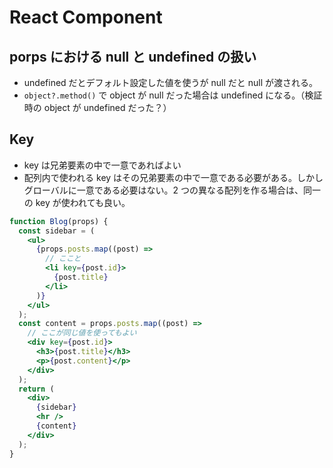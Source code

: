 # React Component

## porps における null と undefined の扱い

- undefined だとデフォルト設定した値を使うが null だと null が渡される。
- `object?.method()` で object が null だった場合は undefined になる。（検証時の object が undefined だった？）

## Key

- key は兄弟要素の中で一意であればよい
- 配列内で使われる key はその兄弟要素の中で一意である必要がある。しかしグローバルに一意である必要はない。2 つの異なる配列を作る場合は、同一の key が使われても良い。

```jsx
function Blog(props) {
  const sidebar = (
    <ul>
      {props.posts.map((post) =>
        // ここと
        <li key={post.id}>
          {post.title}
        </li>
      )}
    </ul>
  );
  const content = props.posts.map((post) =>
    // ここが同じ値を使ってもよい
    <div key={post.id}>
      <h3>{post.title}</h3>
      <p>{post.content}</p>
    </div>
  );
  return (
    <div>
      {sidebar}
      <hr />
      {content}
    </div>
  );
}
```
